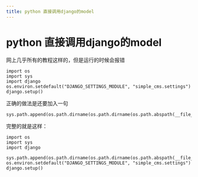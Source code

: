 ```yaml
---
title: python 直接调用django的model
---
```


# python 直接调用django的model

网上几乎所有的教程这样的，但是运行的时候会报错
```
import os
import sys
import django
os.environ.setdefault("DJANGO_SETTINGS_MODULE", "simple_cms.settings")
django.setup()
```

正确的做法是还要加入一句
```
sys.path.append(os.path.dirname(os.path.dirname(os.path.abspath(__file__))))
```

完整的就是这样：
```
import os
import sys
import django

sys.path.append(os.path.dirname(os.path.dirname(os.path.abspath(__file__))))
os.environ.setdefault("DJANGO_SETTINGS_MODULE", "simple_cms.settings")
django.setup()
```


